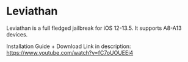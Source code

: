 # Leviathan

Leviathan is a full fledged jailbreak for iOS 12-13.5. It supports A8-A13 devices. 

Installation Guide + Download Link in description: https://www.youtube.com/watch?v=fC7oUOUEEi4
